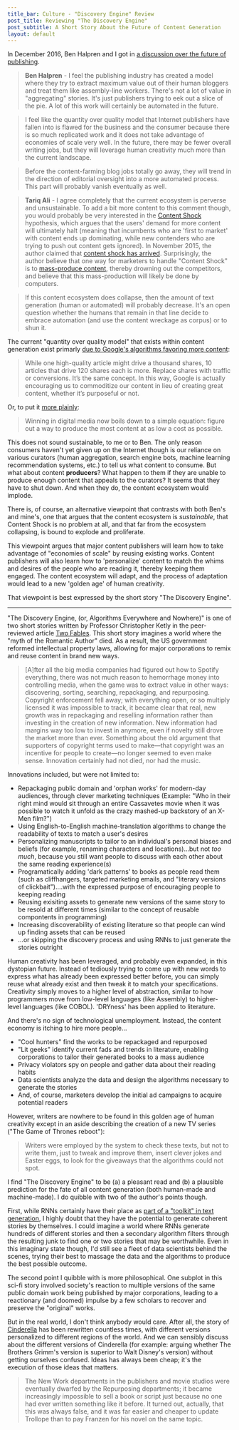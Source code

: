 ```yaml
---
title_bar: Culture - "Discovery Engine" Review
post_title: Reviewing "The Discovery Engine"
post_subtitle: A Short Story About the Future of Content Generation
layout: default
---
```

In December 2016, Ben Halpren and I got in [a discussion over the future of publishing](https://dev.to/tra/nanogenmo-2016-and-my-predictions-about-text-generation/comments/3i).

>**Ben Halpren** - I feel the publishing industry has created a model where they try to extract maximum value out of their human bloggers and treat them like assembly-line workers. There's not a lot of value in "aggregating" stories. It's just publishers trying to eek out a slice of the pie. A lot of this work will certainly be automated in the future.

>I feel like the quantity over quality model that Internet publishers have fallen into is flawed for the business and the consumer because there is so much replicated work and it does not take advantage of economies of scale very well. In the future, there may be fewer overall writing jobs, but they will leverage human creativity much more than the current landscape.

>Before the content-farming blog jobs totally go away, they will trend in the direction of editorial oversight into a more automated process. This part will probably vanish eventually as well.

>**Tariq Ali** - I agree completely that the current ecosystem is perverse and unsustainable. To add a bit more content to this comment though, you would probably be very interested in the [Content Shock](https://www.businessesgrow.com/2014/01/06/content-shock/) hypothesis, which argues that the users' demand for more content will ultimately halt (meaning that incumbents who are 'first to market' with content ends up dominating, while new contenders who are trying to push out content gets ignored). In November 2015, the author claimed that [content shock has arrived](https://www.businessesgrow.com/2015/11/11/content-shock-is-here/). Surprisingly, the author believe that one way for marketers to handle "Content Shock" is to [mass-produce content](https://www.businessesgrow.com/2016/09/19/crappy-content/), thereby drowning out the competitors, and believe that this mass-production will likely be done by computers.

>If this content ecosystem does collapse, then the amount of text generation (human or automated) will probably decrease. It's an open question whether the humans that remain in that line decide to embrace automation (and use the content wreckage as corpus) or to shun it.

The current "quantity over quality model" that exists within content generation exist primarly [due to Google's algorithms favoring more content](http://relevance.com/how-google-ruined-content-marketing/):

>While one high-quality article might drive a thousand shares, 10 articles that drive 120 shares each is more. Replace shares with traffic or conversions. It’s the same concept. In this way, Google is actually encouraging us to commoditize our content in lieu of creating great content, whether it’s purposeful or not.

Or, to put it [more plainly](https://digiday.com/media/whos-winning-at-volume-in-publishing/):

>Winning in digital media now boils down to a simple equation: figure out a way to produce the most content at as low a cost as possible.

This does not sound sustainable, to me or to Ben. The only reason consumers haven't yet given up on the Internet though is our reliance on various curators (human aggregation, search engine bots, machine learning recommendation systems, etc.) to tell us what content to consume. But what about content **producers**? What happen to them if they are unable to produce enough content that appeals to the curators? It seems that they have to shut down. And when they do, the content ecosystem would implode.

There is, of course, an alternative viewpoint that contrasts with both Ben's and mine's, one that argues that the content ecosystem is *sustainable*, that Content Shock is no problem at all, and that far from the ecosystem collapsing, is bound to explode and proliferate.

This viewpoint argues that major content publishers will learn how to take advantage of "economies of scale" by reusing existing works. Content publishers will also learn how to 'personalize' content to match the whims and desires of the people who are reading it, thereby keeping them engaged. The content ecosystem will adapt, and the process of adaptation would lead to a new 'golden age' of human creativity.

That viewpoint is best expressed by the short story "The Discovery Engine".

<hr />

"The Discovery Engine, (or, Algorithms Everywhere and Nowhere)" is one of two short stories written by Professor Christopher Ketly in the peer-reviewed article [Two Fables](http://www.uclalawreview.org/two-fables/). This short story imagines a world where the "myth of the Romantic Author" died. As a result, the US government reformed intellectual property laws, allowing for major corporations to remix and reuse content in brand new ways.

>[A]fter all the big media companies had figured out how to Spotify everything, there was not much reason to hemorrhage money into controlling media, when the game was to extract value in other ways: discovering, sorting, searching, repackaging, and repurposing. Copyright enforcement fell away; with everything open, or so multiply licensed it was impossible to track, it became clear that real, new growth was in repackaging and reselling information rather than investing in the creation of new information.  New information had margins way too low to invest in anymore, even if novelty still drove the market more than ever.  Something about the old argument that supporters of copyright terms used to make—that copyright was an incentive for people to create—no longer seemed to even make sense.  Innovation certainly had not died, nor had the music.

Innovations included, but were not limited to:

- Repackaging public domain and 'orphan works' for modern-day audiences, through clever marketing techniques (Example: "Who in their right mind would sit through an entire Cassavetes movie when it was possible to watch it unfold as the crazy mashed-up backstory of an X-Men film?")
- Using English-to-English machine-translation algorithms to change the readability of texts to match a user's desires
- Personalizing manuscripts to tailor to an individual's personal biases and beliefs (for example, renaming characters and locations)...but not *too much*, because you still want people to discuss with each other about the same reading experience(s)
- Programatically adding 'dark patterns' to books as people read them (such as cliffhangers, targeted marketing emails, and "literary versions of clickbait")....with the expressed purpose of encouraging people to keeping reading
- Reusing exisiting assets to generate new versions of the same story to be resold at different times (similar to the concept of reusable compontents in programming)
- Increasing discoverability of existing literature so that people can wind up finding assets that can be reused
- ...or skipping the discovery process and using RNNs to just generate the stories outright

Human creativity has been leveraged, and probably even expanded, in this dystopian future. Instead of tediously trying to come up with new words to express what has already been expressed better before, you can simply reuse what already exist and then tweak it to match your specifications. Creativity simply moves to a higher level of abstraction, similar to how programmers move from low-level languages (like Assembly) to higher-level languages (like COBOL). 'DRYness' has been applied to literature.

And there's no sign of technological unemployment. Instead, the content economy is itching to hire more people...

- "Cool hunters" find the works to be repackaged and repurposed
- "Lit geeks" identify current fads and trends in literature, enabling corporations to tailor their generated books to a mass audience
- Privacy violators spy on people and gather data about their reading habits
- Data scientists analyze the data and design the algorithms necessary to generate the stories
- And, of course, marketers develop the initial ad campaigns to acquire potential readers

However, writers are nowhere to be found in this golden age of human creativity except in an aside describing the creation of a new TV series ("The Game of Thrones reboot"):

>Writers were employed by the system to check these texts, but not to write them, just to tweak and improve them, insert clever jokes and Easter eggs, to look for the giveaways that the algorithms could not spot.

I find "The Discovery Engine" to be (a) a pleasant read and (b) a plausible prediction for the fate of all content generation (both human-made and machine-made). I do quibble with two of the author's points though.

First, while RNNs certainly have their place as [part of a "toolkit" in text generation](https://dev.to/tra/nanogenmo-2016-and-my-predictions-about-text-generation), I highly doubt that they have the potential to generate coherent stories by themselves. I could imagine a world where RNNs generate hundreds of different stories and then a secondary algorithm filters through the resulting junk to find one or two stories that may be worthwhile. Even in this imaginary state though, I'd still see a fleet of data scientists behind the scenes, trying their best to massage the data and the algorithms to produce the best possible outcome.

The second point I quibble with is more philosophical. One subplot in this sci-fi story involved society's reaction to multiple versions of the same public domain work being published by major corporations, leading to a reactionary (and doomed) impulse by a few scholars to recover and preserve the "original" works.

But in the real world, I don't think anybody would care. After all, the story of [Cinderella](https://en.wikipedia.org/wiki/Cinderella) has been rewritten countless times, with different versions personalized to different regions of the world. And we can sensibly discuss about the different versions of Cinderella (for example: arguing whether The Brothers Grimm's version is superior to Walt Disney's version) without getting ourselves confused. Ideas has always been cheap; it's the execution of those ideas that matters.

>The New Work departments in the publishers and movie studios were eventually dwarfed by the Repurposing departments; it became increasingly impossible to sell a book or script just because no one had ever written something like it before.  It turned out, actually, that this was always false, and it was far easier and cheaper to update Trollope than to pay Franzen for his novel on the same topic.